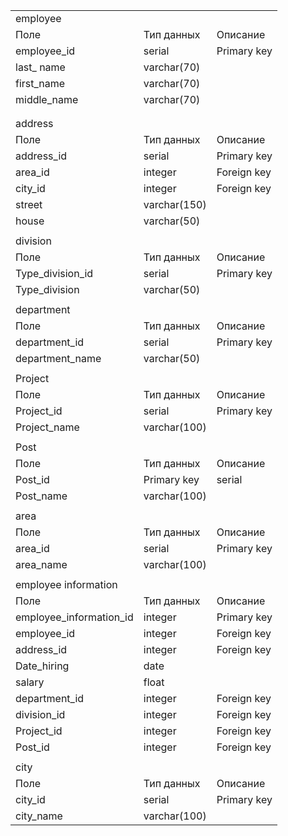 | | | |
|-|-|-|
|employee| | |
|Поле|Тип данных|Описание|
|employee_id|serial|Primary key|
|last_ name|varchar(70)| |
|first_name|varchar(70)| |
|middle_name|varchar(70)| |
| | | |
| | | |
|address | | |
|Поле|Тип данных|Описание|
|address_id|serial|Primary key|
|area_id|integer|Foreign key|
|city_id|integer|Foreign key|
|street|varchar(150)| |
|house|varchar(50)| |
| | | |
|division| | |
|Поле|Тип данных|Описание|
|Type_division_id|serial|Primary key|
|Type_division|varchar(50)| |
| | | |
|department| | |
|Поле|Тип данных|Описание|
|department_id|serial|Primary key|
|department_name|varchar(50)| |
| | | |
|Project| | |
|Поле|Тип данных|Описание|
|Project_id|serial|Primary key|
|Project_name|varchar(100)| |
| | | |
|Post| | |
|Поле|Тип данных|Описание|
|Post_id|Primary key|serial|
|Post_name|varchar(100)| |
| | | |
|area| | |
|Поле|Тип данных|Описание|
|area_id|serial|Primary key|
|area_name|varchar(100)| |
| | | |
|employee information| | |
|Поле|Тип данных|Описание|
|employee_information_id|integer|Primary key|
|employee_id|integer|Foreign key|
|address_id|integer|Foreign key|
|Date_hiring|date| |
|salary |float| |
|department_id|integer|Foreign key|
|division_id|integer|Foreign key|
|Project_id|integer|Foreign key|
|Post_id|integer|Foreign key|
| | | |
|city| | |
|Поле|Тип данных|Описание|
|city_id| serial|Primary key|
|city_name|varchar(100)| |
